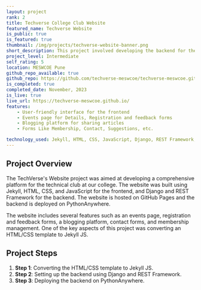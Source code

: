 ```yaml
---
layout: project
rank: 2
title: Techverse College Club Website
featured_name: Techverse Website
is_public: true
is_featured: true
thumbnail: /img/projects/techverse-website-banner.png
short_description: This project involved developing the backend for the TechVerse website, a technical club at our college. The website was built using Jekyll, HTML, CSS, and JavaScript for the frontend, and Django and REST Framework for the backend. The website is hosted on GitHub Pages and the backend is deployed on PythonAnywhere.
project_level: Intermediate
self_rating: 5
location: MESWCOE Pune
github_repo_available: true
github_repo: https://github.com/techverse-meswcoe/techverse-meswcoe.github.io
is_completed: true
completed_date: November, 2023
is_live: true
live_url: https://techverse-meswcoe.github.io/
features:
    - User-friendly interface for the frontend
    - Events page for Details, Registration and feedback forms
    - Blogging platform for sharing articles
    - Forms Like Membership, Contact, Suggestions, etc.

technology_used: Jekyll, HTML, CSS, JavaScript, Django, REST Framework, PythonAnywhere
---
```


## Project Overview

The TechVerse's Website project was aimed at developing a comprehensive platform for the technical club at our college. The website was built using Jekyll, HTML, CSS, and JavaScript for the frontend, and Django and REST Framework for the backend. The website is hosted on GitHub Pages and the backend is deployed on PythonAnywhere.

The website includes several features such as an events page, registration and feedback forms, a blogging platform, contact forms, and membership management. One of the key aspects of this project was converting an HTML/CSS template to Jekyll JS.

## Project Steps

1. **Step 1**: Converting the HTML/CSS template to Jekyll JS.
2. **Step 2**: Setting up the backend using Django and REST Framework.
3. **Step 3**: Deploying the backend on PythonAnywhere.
